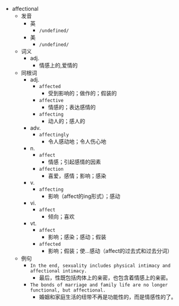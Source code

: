 - affectional
  - 发音
    - 英
      - `/undefined/`
    - 美
      - `/undefined/`
  - 词义
    - adj.
      - 情感上的,爱情的
  - 同根词
    - adj.
      - `affected`
        - 受到影响的；做作的；假装的
      - `affective`
        - 情感的；表达感情的
      - `affecting`
        - 动人的；感人的
    - adv.
      - `affectingly`
        - 令人感动地；令人伤心地
    - n.
      - `affect`
        - 情感；引起感情的因素
      - `affection`
        - 喜爱，感情；影响；感染
    - v.
      - `affecting`
        - 影响（affect的ing形式）；感动
    - vi.
      - `affect`
        - 倾向；喜欢
    - vt.
      - `affect`
        - 影响；感染；感动；假装
      - `affected`
        - 影响；假装；使…感动（affect的过去式和过去分词）
  - 例句
    - `In the end, sexuality includes physical intimacy and affectional intimacy.`
      - 最后，性既包括肉体上的亲密，也包含着情感上的亲密。
    - `The bonds of marriage and family life are no longer functional, but affectional.`
      - 婚姻和家庭生活的纽带不再是功能性的，而是情感性的了。

